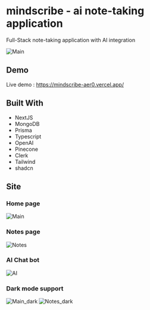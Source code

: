 # mindscribe - ai note-taking application
Full-Stack note-taking application with AI integration

![Main](https://github.com/Alexeri/mindscribe/assets/32795918/e22294d2-0df1-420f-b383-b7f8b9cfdd70)


## Demo
Live demo : https://mindscribe-aer0.vercel.app/

## Built With

- NextJS
- MongoDB
- Prisma
- Typescript
- OpenAI
- Pinecone
- Clerk
- Tailwind
- shadcn

## Site
### Home page
![Main](https://github.com/Alexeri/mindscribe/assets/32795918/cc1fb506-c83d-4764-b28b-b457a3886c2b)

### Notes page
![Notes](https://github.com/Alexeri/mindscribe/assets/32795918/e7ef5a54-9e53-4228-b759-308fe701bc39)

### AI Chat bot
![AI](https://github.com/Alexeri/mindscribe/assets/32795918/4ee2f32e-b56f-45a5-9279-3fd46aba43f2)

### Dark mode support
![Main_dark](https://github.com/Alexeri/mindscribe/assets/32795918/346f5b7f-c7ac-4f04-95e8-20245f47ca43)
![Notes_dark](https://github.com/Alexeri/mindscribe/assets/32795918/1b3c3c49-fd0e-43d0-948f-737df9f3eac7)
